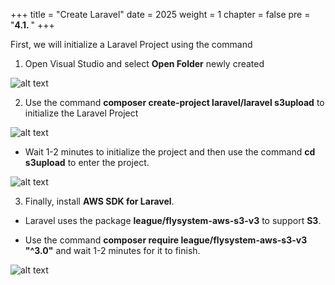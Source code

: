 +++
title = "Create Laravel"
date = 2025
weight = 1
chapter = false
pre = "<b>4.1. </b>"
+++

First, we will initialize a Laravel Project using the command

1. Open Visual Studio and select **Open Folder** newly created

![alt text](https://nguyenhuukhai22.github.io/NguyenHuuKhai-Workshop.io/images/4-Create-Project/4.1-Create-Laravel/4-1-1.png)

2. Use the command **composer create-project laravel/laravel s3upload** to initialize the Laravel Project

![alt text](https://nguyenhuukhai22.github.io/NguyenHuuKhai-Workshop.io/images/4-Create-Project/4.1-Create-Laravel/4-1-2.png)

- Wait 1-2 minutes to initialize the project and then use the command **cd s3upload** to enter the project.

![alt text](https://nguyenhuukhai22.github.io/NguyenHuuKhai-Workshop.io/images/4-Create-Project/4.1-Create-Laravel/4-1-3.png)

3. Finally, install **AWS SDK for Laravel**.

- Laravel uses the package **league/flysystem-aws-s3-v3** to support **S3**.

- Use the command **composer require league/flysystem-aws-s3-v3 "^3.0"** and wait 1-2 minutes for it to finish.

![alt text](https://nguyenhuukhai22.github.io/NguyenHuuKhai-Workshop.io/images/4-Create-Project/4.1-Create-Laravel/4-1-4.png)